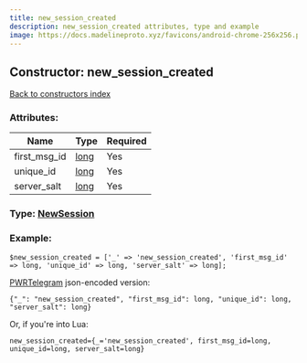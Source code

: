 ```yaml
---
title: new_session_created
description: new_session_created attributes, type and example
image: https://docs.madelineproto.xyz/favicons/android-chrome-256x256.png
---
```

## Constructor: new\_session\_created  
[Back to constructors index](index.md)



### Attributes:

| Name     |    Type       | Required |
|----------|---------------|----------|
|first\_msg\_id|[long](../types/long.md) | Yes|
|unique\_id|[long](../types/long.md) | Yes|
|server\_salt|[long](../types/long.md) | Yes|



### Type: [NewSession](../types/NewSession.md)


### Example:

```
$new_session_created = ['_' => 'new_session_created', 'first_msg_id' => long, 'unique_id' => long, 'server_salt' => long];
```  

[PWRTelegram](https://pwrtelegram.xyz) json-encoded version:

```
{"_": "new_session_created", "first_msg_id": long, "unique_id": long, "server_salt": long}
```


Or, if you're into Lua:  


```
new_session_created={_='new_session_created', first_msg_id=long, unique_id=long, server_salt=long}

```


